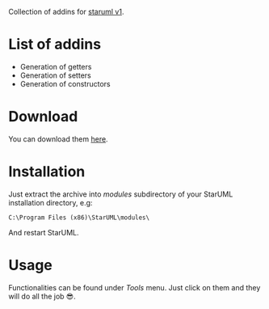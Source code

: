 

Collection of addins for [staruml v1](http://staruml.sourceforge.net/v1/).


# List of addins

- Generation of getters
- Generation of setters
- Generation of constructors

# Download

You can download them [here](https://github.com/in0finite/staruml1addins/raw/master/staruml1addins.zip).

# Installation

Just extract the archive into *modules* subdirectory of your StarUML installation directory, e.g:

	C:\Program Files (x86)\StarUML\modules\

And restart StarUML.

# Usage

Functionalities can be found under *Tools* menu. Just click on them and they will do all the job :sunglasses:.

